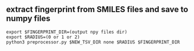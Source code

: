 ## extract fingerprint from SMILES files and save to numpy files
```
export $FINGERPRINT_DIR=(output npy files dir)
export $RADIUS=(0 or 1 or 2)
python3 preprocessor.py $NEW_TSV_DIR none $RADIUS $FINGERPRINT_DIR
```
